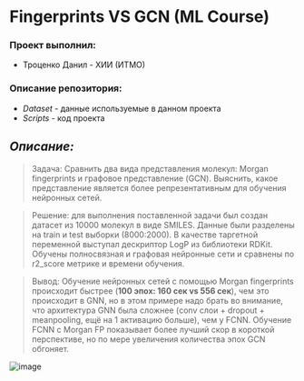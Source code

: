 # Fingerprints VS GCN (ML Course)

### Проект выполнил:
* Троценко Данил - ХИИ (ИТМО)
  
### Описание репозитория:
- *Dataset* - данные используемые в данном проекта
- *Scripts* - код проекта

## ___Описание:___ 
>Задача: Сравнить два вида представления молекул: Morgan fingerprints и графовое представление (GCN). Выяснить, какое представление является более репрезентативным для обучения нейронных сетей.

>Решение: для выполнения поставленной задачи был создан датасет из 10000 молекул в виде SMILES. Данные были разделены на train и test выборки (8000:2000). В качестве таргетной переменной выступал дескриптор LogP из библиотеки RDKit. Обучены полносвязная и графовая нейронные сети и сравнены по r2_score метрике и времени обучения.

>Вывод: Обучение нейронных сетей с помощью Morgan fingerprints происходит быстрее (**100 эпох: 160 сек vs 556 сек**), чем это происходит в GNN, но в этом примере надо брать во внимание, что архитектура GNN была сложнее (conv слои + dropout + meanpooling, ещё на 1 активацию больше), чем у FCNN. Обучение FCNN с Morgan FP показывает более лучший скор в короткой перспективе, но по мере увеличения количества эпох GCN обгоняет.

![image](https://github.com/Da5ker/Fingerprints_VS_GCN/assets/113497168/4f468186-2ff9-4ef1-9f72-22a3bcddcbfb)

